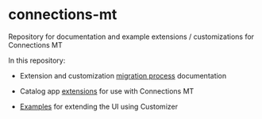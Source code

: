 # connections-mt

Repository for documentation and example extensions / customizations for Connections MT

In this repository:

- Extension and customization [migration process](https://github.com/ibmcnxdev/connections-mt/doc) documentation

- Catalog app [extensions](https://github.com/ibmcnxdev/connections-mt/appcatalog-v3) for use with Connections MT

- [Examples](https://github.com/ibmcnxdev/connections-mt/customizations) for extending the UI using Customizer 